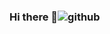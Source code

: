 ### Hi there 👋![github](https://user-images.githubusercontent.com/34579300/177561041-5232ce3c-8ead-41c9-a097-531b8fae402a.PNG)


<!--
**emorilebo/emorilebo** is a ✨ _special_ ✨ repository because its `README.md` (this file) appears on your GitHub profile.

Here are some ideas to get you started:

- 🔭 I’m currently working on ...
- 🌱 I’m currently learning ...
- 👯 I’m looking to collaborate on ...
- 🤔 I’m looking for help with ...
- 💬 Ask me about ...
- 📫 How to reach me: ...
- 😄 Pronouns: ...
- ⚡ Fun fact: ...
-->
